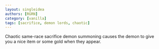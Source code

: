 ```yaml
---
layout: singleidea
authors: [RGRN]
category: [vanilla]
tags: [sacrifice, demon lords, chaotic]
---
```

Chaotic same-race sacrifice demon summoning causes the demon to give you a nice item or some gold when they appear.
